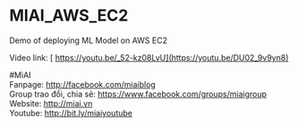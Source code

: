 # MIAI_AWS_EC2
Demo of deploying ML Model on AWS EC2

Video link: [ https://youtu.be/_52-kz08LvU](https://youtu.be/DU02_9v9yn8)

#MìAI <br>
Fanpage: http://facebook.com/miaiblog<br>
Group trao đổi, chia sẻ: https://www.facebook.com/groups/miaigroup<br>
Website: http://miai.vn<br>
Youtube: http://bit.ly/miaiyoutube<br> 
